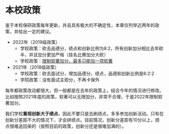# 本校政策

鉴于本校保研政策每年更新，并且具有极大的不确定性，本章仅列举近两年的政策，并给出一定的建议。

- 2022年（2019级政策）
  - 学校政策：砍去品德分，绩点和创新比例为8:2，所有创新加分相比去年砍半，并且加分更加严格（挂名比赛加分大砍）
  - 学校政策：[限制软著加分，最多只能加一项软著](https://computer.gdut.edu.cn/info/1047/3024.htm)
- 2021年（2018级政策）
  - 学校政策：砍去面试分，增加品德分，绩点，品德和创新比例是6:2:2
  - 学院政策：没有面试主观分，不再卡保外

每年都政策改动都很大，但一般都是在去年的政策上，结合今年的情况进行修改。比如按照2021年度的政策，软著可以无限加分，非常不合理，于是2022年限制软著加分。

我们学校**重视创新大于绩点**，因此不要只是去刷绩点，多多参加创新活动。只有在创新分差距不大的情况下，才会拼绩点。目前情况，创新分差距有10分以上，绩点很难追回来的（按照目前的政策，创新分还是很难加满的）。

